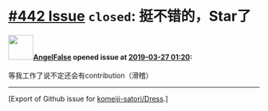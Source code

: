 # [\#442 Issue](https://github.com/komeiji-satori/Dress/issues/442) `closed`: 挺不错的，Star了

#### <img src="https://avatars.githubusercontent.com/u/28922095?u=eaeb583929cb039a99ee0ff81b0be5a94378feee&v=4" width="50">[AngelFalse](https://github.com/AngelFalse) opened issue at [2019-03-27 01:20](https://github.com/komeiji-satori/Dress/issues/442):

等我工作了说不定还会有contribution（滑稽）




-------------------------------------------------------------------------------



[Export of Github issue for [komeiji-satori/Dress](https://github.com/komeiji-satori/Dress).]

